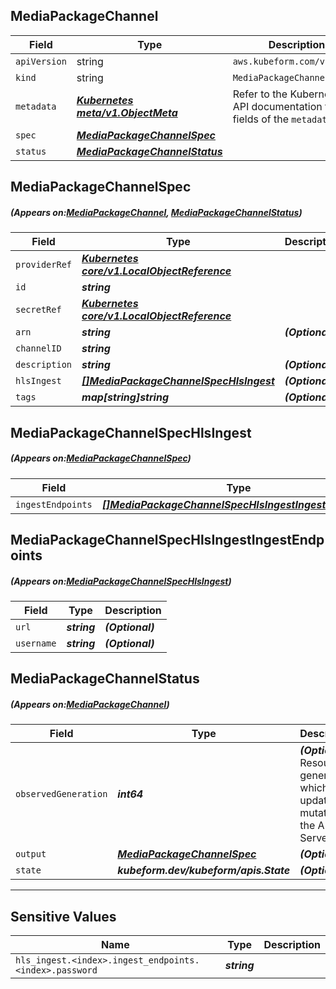 ## MediaPackageChannel
| Field | Type | Description |
| ------ | ----- | ----------- |
| `apiVersion` | string | `aws.kubeform.com/v1alpha1` |
|    `kind` | string | `MediaPackageChannel` |
| `metadata` | ***[Kubernetes meta/v1.ObjectMeta](https://kubernetes.io/docs/reference/generated/kubernetes-api/v1.13/#objectmeta-v1-meta)***|Refer to the Kubernetes API documentation for the fields of the `metadata` field.|
| `spec` | ***[MediaPackageChannelSpec](#MediaPackageChannelSpec)***||
| `status` | ***[MediaPackageChannelStatus](#MediaPackageChannelStatus)***||
## MediaPackageChannelSpec
##### (Appears on:[MediaPackageChannel](#MediaPackageChannel), [MediaPackageChannelStatus](#MediaPackageChannelStatus))
| Field | Type | Description |
| ------ | ----- | ----------- |
| `providerRef` | ***[Kubernetes core/v1.LocalObjectReference](https://kubernetes.io/docs/reference/generated/kubernetes-api/v1.13/#localobjectreference-v1-core)***||
| `id` | ***string***||
| `secretRef` | ***[Kubernetes core/v1.LocalObjectReference](https://kubernetes.io/docs/reference/generated/kubernetes-api/v1.13/#localobjectreference-v1-core)***||
| `arn` | ***string***| ***(Optional)*** |
| `channelID` | ***string***||
| `description` | ***string***| ***(Optional)*** |
| `hlsIngest` | ***[[]MediaPackageChannelSpecHlsIngest](#MediaPackageChannelSpecHlsIngest)***| ***(Optional)*** |
| `tags` | ***map[string]string***| ***(Optional)*** |
## MediaPackageChannelSpecHlsIngest
##### (Appears on:[MediaPackageChannelSpec](#MediaPackageChannelSpec))
| Field | Type | Description |
| ------ | ----- | ----------- |
| `ingestEndpoints` | ***[[]MediaPackageChannelSpecHlsIngestIngestEndpoints](#MediaPackageChannelSpecHlsIngestIngestEndpoints)***| ***(Optional)*** |
## MediaPackageChannelSpecHlsIngestIngestEndpoints
##### (Appears on:[MediaPackageChannelSpecHlsIngest](#MediaPackageChannelSpecHlsIngest))
| Field | Type | Description |
| ------ | ----- | ----------- |
| `url` | ***string***| ***(Optional)*** |
| `username` | ***string***| ***(Optional)*** |
## MediaPackageChannelStatus
##### (Appears on:[MediaPackageChannel](#MediaPackageChannel))
| Field | Type | Description |
| ------ | ----- | ----------- |
| `observedGeneration` | ***int64***| ***(Optional)*** Resource generation, which is updated on mutation by the API Server.|
| `output` | ***[MediaPackageChannelSpec](#MediaPackageChannelSpec)***| ***(Optional)*** |
| `state` | ***kubeform.dev/kubeform/apis.State***| ***(Optional)*** |
---
## Sensitive Values
| Name | Type | Description |
|------|------|-------------|
| `hls_ingest.<index>.ingest_endpoints.<index>.password` | ***string*** ||
